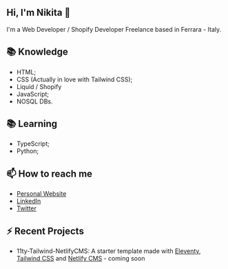 ## Hi, I'm Nikita 👋

I'm a Web Developer / Shopify Developer Freelance based in Ferrara - Italy.

## 📚 Knowledge
  - HTML;
  - CSS (Actually in love with Tailwind CSS);
  - Liquid / Shopify
  - JavaScript;
  - NOSQL DBs.

## 📚 Learning
  - TypeScript;
  - Python;

## 📫 How to reach me
  - [Personal Website](https://nikitazanella.it)
  - [LinkedIn](https://www.linkedin.com/in/nikita-zanella-b47576156/)
  - [Twitter](https://twitter.com/ZanellaNikita)
  
## ⚡ Recent Projects
  - 11ty-Tailwind-NetlifyCMS: A starter template made with [Eleventy](https://www.11ty.dev/), [Tailwind CSS](https://tailwindcss.com/) and [Netlify CMS](https://www.netlifycms.org/) - coming soon


  
